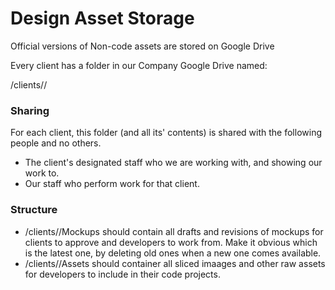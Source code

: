 
# Design Asset Storage

Official versions of Non-code assets are stored on Google Drive

Every client has a folder in our Company Google Drive named:

/clients/<client name>/

### Sharing

For each client, this folder (and all its' contents) is shared with the following people and no others.

  * The client's designated staff who we are working with, and showing our work to.
  * Our staff who perform work for that client.
  
  
### Structure

  * /clients/<client name>/Mockups should contain all drafts and revisions of mockups for clients to approve and developers to work from. Make it obvious which is the latest one, by deleting old ones when a new one comes available.
  * /clients/<client name>/Assets should container all sliced imaages and other raw assets for developers to include in their code projects. 
